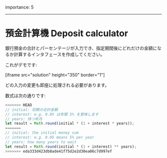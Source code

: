 importance: 5

---

# 預金計算機 Deposit calculator

銀行預金の合計とパーセンテージが入力でき、指定期間後にどれだけの金額になるか計算するインタフェースを作成してください。

これがデモです:

[iframe src="solution" height="350" border="1"]

どの入力の変更も即座に処理される必要があります。

数式は次の通りです:
```js
<<<<<<< HEAD
// initial: 初期の合計金額
// interest: e.g. 0.05 は年間 5% を意味します
// years: 待つ年月
let result = Math.round(initial * (1 + interest * years));
=======
// initial: the initial money sum
// interest: e.g. 0.05 means 5% per year
// years: how many years to wait
let result = Math.round(initial * (1 + interest) ** years);
>>>>>>> eda333d423db8ade41f75d2e2d30ea06c7d997ef
```
